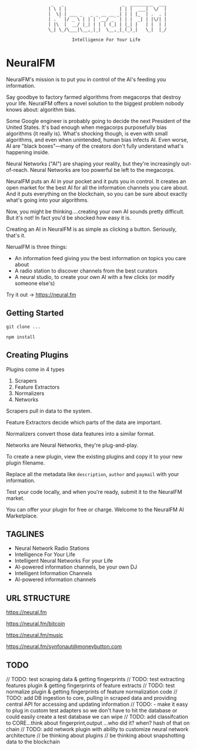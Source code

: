 

                     _   _                      _  _________  ___
                    | \ | |                    | | |  ___|  \/  |
                    |  \| | ___ _   _ _ __ __ _| | | |_  | .  . |
                    | . ` |/ _ \ | | | '__/ _` | | |  _| | |\/| |
                    | |\  |  __/ |_| | | | (_| | |_| |   | |  | |
                    \_| \_/\___|\__,_|_|  \__,_|_(_)_|   \_|  |_/
                                                                 
                             Intelligence For Your Life                                                         


# NeuralFM

NeuralFM's mission is to put you in control of the AI's feeding you information.

Say goodbye to factory farmed algorithms from megacorps that destroy your life. NeuralFM offers a novel solution to the biggest problem nobody knows about: algorithm bias.

Some Google engineer is probably going to decide the next President of the United States. It's bad enough when megacorps purposefully bias algorithms (it really is). What's shocking though, is even with small algorithms, and even when unintended, human bias infects AI. Even worse, AI are "black boxes"—many of the creators don't fully understand what's happening inside.

Neural Networks ("AI") are shaping your reality, but they're increasingly out-of-reach. Neural Networks are too powerful be left to the megacorps.

NeuralFM puts an AI in your pocket and it puts you in control. It creates an open market for the best AI for all the information channels you care about. And it puts everything on the blockchain, so you can be sure about exactly what's going into your algorithms.

Now, you might be thinking....creating your own AI sounds pretty difficult. But it's not! In fact you'd be shocked how easy it is.


Creating an AI in NeuralFM is as simple as clicking a button. Seriously, that's it.

NerualFM is three things:
- An information feed giving you the best information on topics you care about
- A radio station to discover channels from the best curators
- A neural studio, to create your own AI with a few clicks (or modify someone else's)

Try it out -> https://neural.fm

## Getting Started

    git clone ...

    npm install

## Creating Plugins

Plugins come in 4 types

1. Scrapers
2. Feature Extractors
3. Normalizers
4. Networks

Scrapers pull in data to the system.

Feature Extractors decide which parts of the data are important.

Normalizers convert those data features into a similar format.

Networks are Neural Networks, they're plug-and-play.

To create a new plugin, view the existing plugins and copy it to your new plugin filename.

Replace all the metadata like `description`, `author` and `paymail` with your information.

Test your code locally, and when you're ready, submit it to the NeuralFM market.

You can offer your plugin for free or charge. Welcome to the NeuralFM AI Marketplace.

## TAGLINES
- Neural Network Radio Stations
- Intelligence For Your Life
- Intelligent Neural Networks For your Life
- AI-powered information channels, be your own DJ
- Intelligent Information Channels
- AI-powered information channels

## URL STRUCTURE

https://neural.fm

https://neural.fm/bitcoin

https://neural.fm/music

https://neural.fm/synfonaut@moneybutton.com


## TODO
// TODO: test scraping data & getting fingerprints
// TODO: test extracting features plugin & getting fingerprints of feature extracts
// TODO: test normalize plugin & getting fingerprints of feature normalization code 
// TODO: add DB ingestion to core, pulling in scraped data and providing central API for accessing and updating information
// TODO:   - make it easy to plug in custom test adapters so we don't have to hit the database or could easily create a test database we can wipe
// TODO: add classifcation to CORE...think about fingerprint,output ...who did it? when? hash of that on chain
// TODO: add network plugin with ability to customize neural network architecture
// be thinking about plugins
// be thinking about snapshotting data to the blockchain

